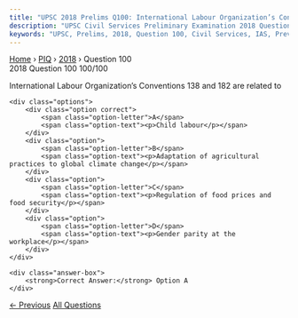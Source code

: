 ```yaml
---
title: "UPSC 2018 Prelims Q100: International Labour Organization’s Conventions 138 and 182..."
description: "UPSC Civil Services Preliminary Examination 2018 Question 100 with options and answer"
keywords: "UPSC, Prelims, 2018, Question 100, Civil Services, IAS, Previous Year Questions"
---
```


<nav class="breadcrumb">
    <a href="../../">Home</a>
    <span>›</span>
    <a href="../">PIQ</a>
    <span>›</span>
    <a href="./">2018</a>
    <span>›</span>
    <span>Question 100</span>
</nav>

<div class="question-header">
    <div class="question-meta">
        <span class="year-badge">2018</span>
        <span class="question-number">Question 100</span>
        <span class="progress">100/100</span>
    </div>
    <div class="progress-bar">
        <div class="progress-fill" style="width: 100.0%"></div>
    </div>
</div>

<div class="question-content">
    <div class="question-text">
        <p>International Labour Organization’s Conventions 138 and 182 are related to</p>
    </div>
    
    <div class="options">
        <div class="option correct">
            <span class="option-letter">A</span>
            <span class="option-text"><p>Child labour</p></span>
        </div>
        <div class="option">
            <span class="option-letter">B</span>
            <span class="option-text"><p>Adaptation of agricultural practices to global climate change</p></span>
        </div>
        <div class="option">
            <span class="option-letter">C</span>
            <span class="option-text"><p>Regulation of food prices and food security</p></span>
        </div>
        <div class="option">
            <span class="option-letter">D</span>
            <span class="option-text"><p>Gender parity at the workplace</p></span>
        </div>
    </div>

    <div class="answer-box">
        <strong>Correct Answer:</strong> Option A
    </div>
</div>

<div class="question-nav">
    <a href="../q099-among-the-following-cities-which-one-lies-on-a-lon/" class="nav-btn prev">← Previous</a>
    <a href="../" class="nav-btn center">All Questions</a>
    <div></div>
</div>
